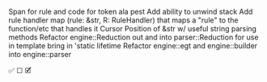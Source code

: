 Span for rule and code for token ala pest
Add ability to unwind stack
Add rule handler map (rule: &str, R: RuleHandler) that maps a "rule" to the
  function/etc that handles it
Cursor Position of &str w/ useful string parsing methods
Refactor engine::Reduction out and into parser::Reduction for use in template
  bring in 'static lifetime
Refactor engine::egt and engine::builder into engine::parser

  ✅ ☐ 🗹



